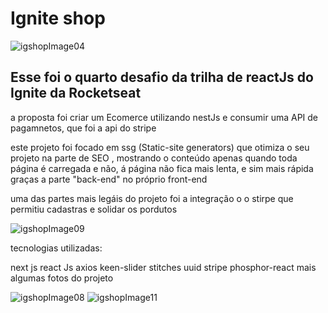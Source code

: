 # Ignite shop

![igshopImage04](https://user-images.githubusercontent.com/84108989/194453406-7c628227-fae5-405a-8898-98cf94ddc11a.png)


## Esse foi o quarto desafio da trilha de reactJs do Ignite da Rocketseat

a proposta foi criar um Ecomerce utilizando nestJs e consumir uma API de pagamnetos, que foi a api do stripe

este projeto foi focado em ssg (Static-site generators) que otimiza o seu projeto na parte de SEO , mostrando o conteúdo apenas quando toda página é carregada e não, á página não fica mais lenta, e sim mais rápida graças a parte "back-end" no próprio front-end

uma das partes mais legáis do projeto foi a integração o o stirpe que permitiu cadastras e solidar os pordutos

![igshopImage09](https://user-images.githubusercontent.com/84108989/194456630-cd1f3948-d986-49a5-b89b-bf2e384353a2.png)



tecnologias utilizadas:
</hr>
next js
react Js
axios
keen-slider
stitches
uuid
stripe
phosphor-react
</hr>
mais algumas fotos do projeto

![igshopImage08](https://user-images.githubusercontent.com/84108989/194457061-2e5601c9-5db4-43a4-a39d-784ac07a764b.png)
![igshopImage11](https://user-images.githubusercontent.com/84108989/194457075-58710c20-85ca-4dd4-98d3-eff7aaf74070.png)
